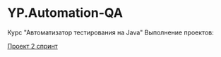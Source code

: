 # YP.Automation-QA
Курс "Автоматизатор тестирования на Java"
Выполнение проектов:

[Проект 2 спринт](https://github.com/SabinaNikulochkina/YP.Automation-QA/tree/main/%D0%9F%D1%80%D0%BE%D0%B5%D0%BA%D1%82%202%20%D1%81%D0%BF%D1%80%D0%B8%D0%BD%D1%82 "Проект 2 спринт")

